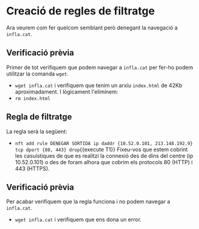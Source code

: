 # Creació de regles de filtratge
Ara veurem com fer quelcom semblant però denegant la navegació a `infla.cat`.
## Verificació prèvia
Primer de tot verifiquem que podem navegar a `infla.cat` per fer-ho podem utilitzar la comanda `wget`.
- `wget infla.cat`
i verifiquem que tenim un arxiu `index.html` de 42Kb aproximadament. I lògicament l'eliminem:
- `rm index.html`
## Regla de filtratge
La regla serà la següent:
- `nft add rule DENEGAR SORTIDA ip daddr {10.52.0.101, 213.148.192.9} tcp dport {80, 443} drop`{{execute T1}}
Fixeu-vos que estem cobrint les casuístiques de que es realitzi la connexió des de dins del centre (ip 10.52.0.101) o des de foram alhora que cobrim els protocols 80 (HTTP) i 443 (HTTPS).
## Verificació prèvia
Per acabar verifiquem que la regla funciona i no podem navegar a `infla.cat`.
- `wget infla.cat`
i verifiquem que ens dona un error.
